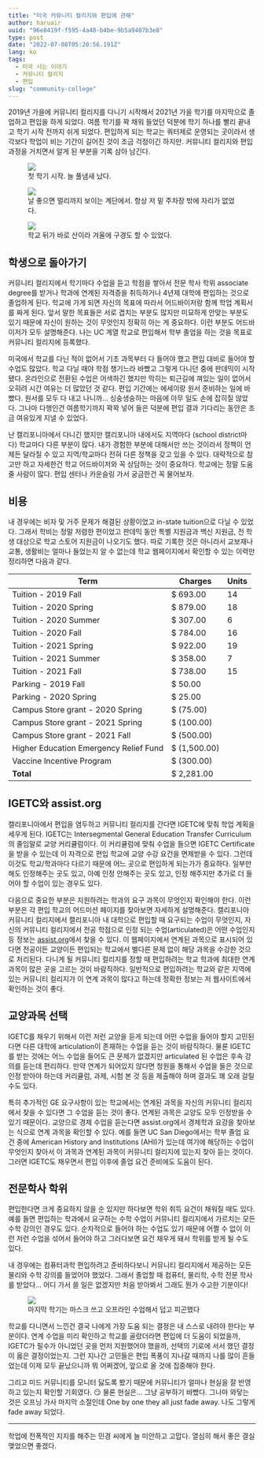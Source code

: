 ```yaml
---
title: "미국 커뮤니티 컬리지와 편입에 관해"
author: haruair
uuid: "96e8419f-f595-4a48-b4be-9b5a9407b3e8"
type: post
date: "2022-07-08T05:20:56.191Z"
lang: ko
tags:
  - 미국 사는 이야기
  - 커뮤니티 컬리지
  - 편입
slug: "community-college"
---
```


2019년 가을에 커뮤니티 컬리지를 다니기 시작해서 2021년 가을 학기를 마지막으로 졸업하고 편입을 하게 되었다. 여름 학기를 꽉 채워 들었던 덕분에 학기 하나를 빨리 끝내고 학기 시작 전까지 쉬게 되었다. 편입하게 되는 학교는 쿼터제로 운영되는 곳이라서 생각보다 학업이 비는 기간이 길어진 것이 조금 걱정이긴 하지만. 커뮤니티 컬리지와 편입 과정을 거치면서 알게 된 부분을 기록 삼아 남긴다.

<figure>
<img src="/resources/live.staticflickr.com/65535/52201724758_79b464ed4c_h.webp" loading="lazy" />
<figcaption>첫 학기 시작. 늘 풀냄새 났다.</figcaption>
</figure>

<figure>
<img src="/resources/live.staticflickr.com/65535/52202199725_6cbf4fac39_h.webp" loading="lazy" />
<figcaption>날 좋으면 멀리까지 보이는 계단에서. 항상 저 밑 주차장 밖에 자리가 없었다.</figcaption>
</figure>

<figure>
<img src="/resources/live.staticflickr.com/65535/52201971824_8652b02f61_h.webp" loading="lazy" />
<figcaption>학교 뒤가 바로 산이라 겨울에 구경도 할 수 있었다.</figcaption>
</figure>

## 학생으로 돌아가기

커뮤니티 컬리지에서 학기마다 수업을 듣고 학점을 쌓아서 전문 학사 학위 associate degree를 받거나 학과에 연계된 자격증을 취득하거나 4년제 대학에 편입하는 것으로 졸업하게 된다. 학교에 가게 되면 자신의 목표에 따라서 어드바이저랑 함께 학업 계획서를 짜게 된다. 앞서 말한 목표들은 서로 겹치는 부분도 많지만 미묘하게 안맞는 부분도 있기 때문에 자신이 원하는 것이 무엇인지 정확히 아는 게 중요하다. 이런 부분도 어드바이저가 모두 설명해준다. 나는 UC 계열 학교로 편입해서 학부 졸업을 하는 것을 목표로 커뮤니티 컬리지에 등록했다.

미국에서 학교를 다닌 적이 없어서 기초 과목부터 다 들어야 했고 편입 대비로 들어야 할 수업도 많았다. 학교 다닐 때야 학점 챙기느라 바빴고 그렇게 다니던 중에 판데믹이 시작됐다. 온라인으로 전환된 수업은 어색하긴 했지만 막히는 퇴근길에 껴있는 일이 없어서 오히려 시간 여유는 더 많았던 것 같다. 편입 기간에는 에세이랑 원서 준비하는 일에 바빴다. 원서를 모두 다 내고 나니까… 싱숭생숭하는 마음에 아무 일도 손에 잡히질 않았다. 그나마 다행인건 여름학기까지 꽉꽉 넣어 들은 덕분에 편입 결과 기다리는 동안은 조금 여유있게 지낼 수 있었다.

난 캘리포니아에서 다니긴 했지만 캘리포니아 내에서도 지역마다 (school district마다) 학교마다 다른 부분이 많다. 내가 경험한 부분에 대해서만 쓰는 것이라서 정책이 언제든 달라질 수 있고 지역/학교마다 전혀 다른 정책을 갖고 있을 수 있다. 대략적으로 참고만 하고 자세한건 학교 어드바이저와 꼭 상담하는 것이 중요하다. 학교에는 정말 도움 줄 사람이 많다. 편입 센터나 카운슬링 가서 궁금한건 꼭 물어보자.

## 비용

내 경우에는 비자 및 거주 문제가 해결된 상황이었고 in-state tuition으로 다닐 수 있었다. 그래서 학비는 정말 저렴한 편이었고 판데믹 동안 특별 지원금과 백신 지원금, 전 학생 대상으로 학교 스토어 지원금이 나오기도 했다. 따로 기록한 것은 아니라서 교보재나 교통, 생활비는 얼마나 들었는지 알 수 없는데 학교 웹페이지에서 확인할 수 있는 이력만 정리하면 다음과 같다.

| Term                                   | Charges      | Units |
| -------------------------------------- | ------------ | ----- |
| Tuition - 2019 Fall                    | $ 693.00     | 14    |
| Tuition - 2020 Spring                  | $ 879.00     | 18    |
| Tuition - 2020 Summer                  | $ 307.00     | 6     |
| Tuition - 2020 Fall                    | $ 784.00     | 16    |
| Tuition - 2021 Spring                  | $ 922.00     | 19    |
| Tuition - 2021 Summer                  | $ 358.00     | 7     |
| Tuition - 2021 Fall                    | $ 738.00     | 15    |
| Parking - 2019 Fall                    | $ 50.00      |       |
| Parking - 2020 Spring                  | $ 25.00      |       |
| Campus Store grant - 2020 Spring       | $ (75.00)    |       |
| Campus Store grant - 2021 Spring       | $ (100.00)   |       |
| Campus Store grant - 2021 Fall         | $ (500.00)   |       |
| Higher Education Emergency Relief Fund | $ (1,500.00) |       |
| Vaccine Incentive Program              | $ (300.00)   |       |
| **Total**                              | $ 2,281.00   |       |

## IGETC와 assist.org

캘리포니아에서 편입을 염두하고 커뮤니티 컬리지를 간다면 IGETC에 맞춰 학업 계획을 세우게 된다. IGETC는 Intersegmental General Education Transfer Curriculum의 줄임말로 교양 커리큘럼이다. 이 커리큘럼에 맞춰 수업을 들으면 IGETC Certificate을 받을 수 있는데 이 자격으로 편입 학교에 교양 수강 요건을 면제받을 수 있다. 그런데 이것도 학교/학과마다 다르기 때문에 어느 곳으로 편입하게 되는가가 중요하다. 일부만 해도 인정해주는 곳도 있고, 아예 인정 안해주는 곳도 있고, 인정 해주지만 추가로 더 들어야 할 수업이 있는 경우도 있다.

다음으로 중요한 부분은 지원하려는 학과의 요구 과목이 무엇인지 확인해야 한다. 이런 부분은 각 편입 학교의 어드미션 페이지를 찾아보면 자세하게 설명해준다. 캘리포니아 커뮤니티 컬리지에서 캘리포니아 내 대학으로 편입할 때 요구되는 수업이 무엇인지, 자신의 커뮤니티 컬리지에서 전공 학점으로 인정 되는 수업(articulated)은 어떤 수업인지 등 정보는 [assist.org](https://assist.org)에서 찾을 수 있다. 이 웹페이지에서 연계된 과목으로 표시되어 있다면 전공이든 교양이든 편입되는 학교에서 별다른 문제 없이 해당 과목을 수강한 것으로 처리된다. 다니게 될 커뮤니티 컬리지를 정할 때 편입하려는 학교 학과에 최대한 연계 과목이 많은 곳을 고르는 것이 바람직하다. 일반적으로 편입하려는 학교와 같은 지역에 있는 커뮤니티 컬리지가 이 연계 과목이 많다고 하는데 정확한 정보는 저 웹사이트에서 확인하는 것이 좋다.

## 교양과목 선택

IGETC를 채우기 위해서 이런 저런 교양을 듣게 되는데 어떤 수업을 들어야 할지 고민된다면 다른 대학에 articulation이 존재하는 수업을 듣는 것이 바람직하다. 물론 IGETC를 받는 것에는 어느 수업을 들어도 큰 문제가 없겠지만 articulated 된 수업은 후속 강의를 듣는데 편리하다. 만약 연계가 되어있지 않다면 청원을 통해서 수업을 들은 것으로 인정 받아야 하는데 커리큘럼, 과제, 시험 본 것 등을 제출해야 하며 결과도 꽤 오래 걸릴 수도 있다.

특히 추가적인 GE 요구사항이 있는 학교에서는 연계된 과목을 자신의 커뮤니티 컬리지에서 찾을 수 있다면 그 수업을 듣는 것이 좋다. 연계된 과목은 교양도 모두 인정받을 수 있기 때문이다. 교양으로 경제 수업을 듣는다면 assist.org에서 경제학과 요강을 찾아보는 식으로 연계 과목을 확인할 수 있다. 예를 들면 UC San Diego에서는 학부 졸업 요건 중에 American History and Institutions (AHI)가 있는데 여기에 해당하는 수업이 무엇인지 찾아서 이 과목과 연계된 과목이 커뮤니티 컬리지에 있는지 찾아 듣는 것이다. 그러면 IGETC도 채우면서 편입 이후에 졸업 요건 준비에도 도움이 된다.

## 전문학사 학위

편입한다면 크게 중요하지 않을 순 있지만 하다보면 학위 취득 요건이 채워질 때도 있다. 예를 들면 편입하는 학과에서 요구하는 수학 수업이 커뮤니티 컬리지에서 가르치는 모든 수학 강의인 경우도 있다. 순차적으로 들어야 하는 수업도 있기 때문에 어쩔 수 없이 이런 저런 수업을 섞어서 들어야 하고 그러다보면 요건 채우게 돼서 학위를 받게 될 수도 있다.

내 경우에는 컴퓨터과학 편입하려고 준비하다보니 커뮤니티 컬리지에서 제공하는 모든 물리와 수학 강의를 들었어야 했었다. 그래서 졸업할 때 컴퓨터, 물리학, 수학 전문 학사를 받았다... 어디 가서 쓸 일은 없겠지만 처음 받아봐서 그래도 뭔가 수고한 기분이다!


<figure>
<img src="/resources/live.staticflickr.com/65535/52201724773_3f3d720a6d_z.webp" loading="lazy" />
<figcaption>마지막 학기는 마스크 쓰고 오프라인 수업해서 덥고 피곤했다</figcaption>
</figure>

학교를 다니면서 느낀건 결국 나에게 가장 도움 되는 결정은 내 스스로 내려야 한다는 부분이다. 연계 수업을 미리 확인하고 학교를 골랐더라면 편입에 더 도움이 되었을까, IGETC가 필수가 아니었던 곳을 먼저 지원했어야 했을까, 선택의 기로에 서서 했던 결정이 옳은 결정이었는지. 그런 지나간 고민들은 편입 폭풍이 지나갈 때까지 나를 많이 흔들었는데 이제 모두 끝났으니까 뭐 어쩌겠어, 앞으로 올 것에 집중해야 한다.

그리고 미드 커뮤니티를 모니터 닳도록 봤기 때문에 커뮤니티가 얼마나 현실을 잘 반영하고 있는지 확인할 기회였다. 😏 물론 현실은... 그냥 공부하기 바빴다. 그나마 와닿는 것은 오프닝 가사 마지막 소절인데 One by one they all just fade away. 나도 그렇게 fade away 되었다.

---

학업에 전폭적인 지지를 해주는 민경 씨에게 늘 미안하고 고맙다. 열심히 해서 좋은 결실 맺었으면 좋겠다.